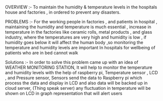 OVERVIEW :-
To maintain the humidity & temperature levels in the hospitals house and factories , in ordered to prevent any disasters.

PROBLEMS :-
For the working people in factories , and patients in hospital , maintaining the humidity and temperature is much essential , increase in temperature in the factories like ceramic rolls, metal products , and glass industry, where the temperatures are very high and humidity is low , if humidity goes below it will affect the human body ,so monitoring the temperature and humidity levels are important In hospitals for wellbeing of patients who are in bed cannot walk

Solutions :-
In order to solve this problem came up with an idea of WEATHER MONITORING STATION, It will help to monitor the temperature and humidity levels with the help of raspberry pi, Temperature sensor , LCD , and Pressure sensor, Sensors send the data to Raspberry pi which process the data and display in LCD and also data will be backed up in cloud server, (Thing speak server) any fluctuation in temperature will be shown on LCD in graph representation that will alert users
